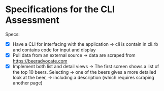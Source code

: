 # Specifications for the CLI Assessment

Specs:
- [x] Have a CLI for interfacing with the application
    -> cli is contain in cli.rb and contains code for input and display
- [x] Pull data from an external source
    -> data are scraped from https://beeradvocate.com
- [x] Implement both list and detail views
    -> The first screen shows a list of the top 10 beers.  Selecting
    -> one of the beers gives a more detailed look at the beer,
    -> including a description (which requires scraping another page)
